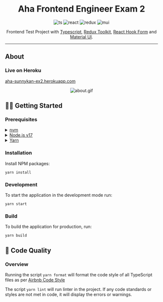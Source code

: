 <h1 align="center">Aha Frontend Engineer Exam 2</h1>

<div align="center">

![ts](https://img.shields.io/badge/TypeScript%20-%23F7DF1E.svg?logo=typescript&logoColor=white&color=3178C6)
![react](https://img.shields.io/badge/React-20232A?logo=react&logoColor=61DAFB)
![redux](https://img.shields.io/badge/Redux%20Toolkit-593D88?logo=redux&logoColor=white)
![mui](https://img.shields.io/badge/Material%20UI-007FFF?logo=mui&logoColor=white)
</div>

<div align="center">

Frontend Test Project
with [Typescript](https://www.typescriptlang.org/), [Redux Toolkit](https://redux-toolkit.js.org/),
[React Hook Form](https://react-hook-form.com/) and [Material UI](https://mui.com/).

</div>

********

## About
### Live on Heroku
[aha-sunnykan-ex2.herokuapp.com](https://aha-sunnykan-ex2.herokuapp.com)


<div align="center">

![about.gif](./about.gif)

</div>

## 👨‍💻 Getting Started

### Prerequisites

<details>
  <summary><a href="https://github.com/nvm-sh/nvm">nvm</a></summary>

  ```shell
  brew install nvm
  ```

</details>
<details>
  <summary><a href="https://nodejs.org/en/">Node.js v17</a></summary>

  ```shell
  nvm install v17.4.0
  ```

</details>
<details>
  <summary><a href="https://yarnpkg.com/">Yarn</a></summary>

  ```shell
  npm install --global yarn
  ```

</details>

### Installation

Install NPM packages:

```shell
yarn install
```

### Development

To start the application in the development mode run:

```shell
yarn start
```

### Build

To build the application for production, run:

```shell
yarn build
```

## 👮 Code Quality

### Overview

Running the script `yarn format` will format the code style of all TypeScript files as per [Airbnb Code Style](http://airbnb.io/javascript/react/)

The script `yarn lint` will run linter in the project. If any code standards or styles are not met in code, it will
display the errors or warnings.
